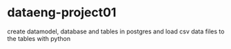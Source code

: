 # dataeng-project01
create datamodel, database and tables in postgres and load csv data files to the tables with python
